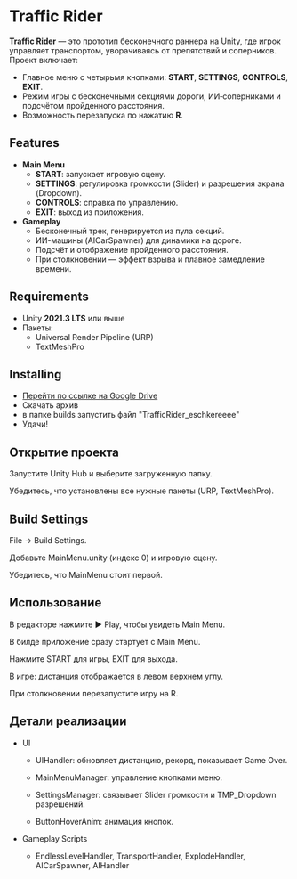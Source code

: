 # Traffic Rider



**Traffic Rider** — это прототип бесконечного раннера на Unity, где игрок управляет транспортом, уворачиваясь от препятствий и соперников. Проект включает:

- Главное меню с четырьмя кнопками: **START**, **SETTINGS**, **CONTROLS**, **EXIT**.
- Режим игры с бесконечными секциями дороги, ИИ‑соперниками и подсчётом пройденного расстояния.
- Возможность перезапуска по нажатию **R**.

## Features

- **Main Menu**
  - **START**: запускает игровую сцену.
  - **SETTINGS**: регулировка громкости (Slider) и разрешения экрана (Dropdown).
  - **CONTROLS**: справка по управлению.
  - **EXIT**: выход из приложения.
- **Gameplay**
  - Бесконечный трек, генерируется из пула секций.
  - ИИ-машины (AICarSpawner) для динамики на дороге.
  - Подсчёт и отображение пройденного расстояния.
  - При столкновении — эффект взрыва и плавное замедление времени.

## Requirements

- Unity **2021.3 LTS** или выше
- Пакеты:
  - Universal Render Pipeline (URP)
  - TextMeshPro

## Installing

- [Перейти по ссылке на Google Drive](https://drive.google.com/drive/folders/1UkPMkOczgJ95-2VYfb8H2phSaDUP9dz6?usp=sharing)
- Скачать архив
- в папке builds запустить файл "TrafficRider_eschkereeee"
- Удачи!

## Открытие проекта

  Запустите Unity Hub и выберите загруженную папку.

  Убедитесь, что установлены все нужные пакеты (URP, TextMeshPro).

## Build Settings

File → Build Settings.

Добавьте MainMenu.unity (индекс 0) и игровую сцену.

Убедитесь, что MainMenu стоит первой.

## Использование

В редакторе нажмите ▶ Play, чтобы увидеть Main Menu.

В билде приложение сразу стартует с Main Menu.

Нажмите START для игры, EXIT для выхода.

В игре: дистанция отображается в левом верхнем углу.

При столкновении перезапустите игру на R.

## Детали реализации

- UI
    - UIHandler: обновляет дистанцию, рекорд, показывает Game Over.

    - MainMenuManager: управление кнопками меню.

    - SettingsManager: связывает Slider громкости и TMP_Dropdown разрешений.

    - ButtonHoverAnim: анимация кнопок.

- Gameplay Scripts
    - EndlessLevelHandler, TransportHandler, ExplodeHandler, AICarSpawner, AIHandler







